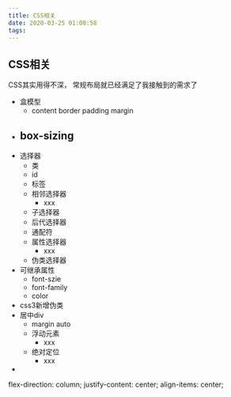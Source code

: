 ```yaml
---
title: CSS相关
date: 2020-03-25 01:08:58
tags:
---
```



## CSS相关


CSS其实用得不深， 常规布局就已经满足了我接触到的需求了


- 盒模型
  - content border padding margin
- box-sizing
  -
- 选择器
  - 类
  - id
  - 标签
  - 相邻选择器
    - xxx
  - 子选择器
  - 后代选择器
  - 通配符
  - 属性选择器
    - xxx
  - 伪类选择器
- 可继承属性
  - font-szie
  - font-family
  - color
- css3新增伪类
- 居中div
   - margin auto
   - 浮动元素
      - xxx
   - 绝对定位
      - xxx
 -
 flex-direction: column;
    justify-content: center;
    align-items: center;
